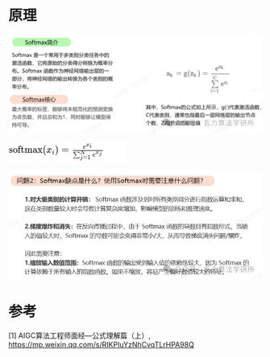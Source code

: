 # 原理

![](.softmax_images/softmax介绍.png)

![](.softmax_images/softmax公式.png)

![](.softmax_images/softmax问题.png)

# 参考

[1] AIGC算法工程师面经—公式理解篇（上）, https://mp.weixin.qq.com/s/RIKPIuYzNhCvqTLrHPA98Q